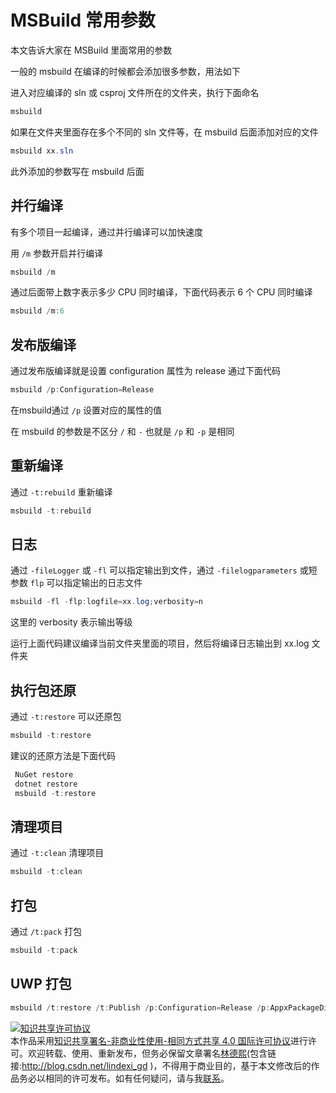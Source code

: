 # MSBuild 常用参数

本文告诉大家在 MSBuild 里面常用的参数

<!--more-->
<!-- CreateTime:2019/12/4 18:56:42 -->


一般的 msbuild 在编译的时候都会添加很多参数，用法如下

进入对应编译的 sln 或 csproj 文件所在的文件夹，执行下面命名

```csharp
msbuild 
```

如果在文件夹里面存在多个不同的 sln 文件等，在 msbuild 后面添加对应的文件

```csharp
msbuild xx.sln
```

此外添加的参数写在 msbuild 后面

## 并行编译

有多个项目一起编译，通过并行编译可以加快速度

用 `/m` 参数开启并行编译

```csharp
msbuild /m
```

通过后面带上数字表示多少 CPU 同时编译，下面代码表示 6 个 CPU 同时编译

```csharp
msbuild /m:6
```

## 发布版编译

通过发布版编译就是设置 configuration 属性为 release 通过下面代码

```csharp
msbuild /p:Configuration=Release
```

在msbuild通过 `/p` 设置对应的属性的值

在 msbuild 的参数是不区分 `/` 和 `-` 也就是 `/p` 和 `-p` 是相同

## 重新编译

通过 `-t:rebuild` 重新编译

```csharp
msbuild -t:rebuild 
```

## 日志

通过 `-fileLogger` 或 `-fl` 可以指定输出到文件，通过 `-filelogparameters` 或短参数 `flp` 可以指定输出的日志文件

```csharp
msbuild -fl -flp:logfile=xx.log;verbosity=n
``` 

这里的 verbosity 表示输出等级

运行上面代码建议编译当前文件夹里面的项目，然后将编译日志输出到 xx.log 文件夹

## 执行包还原

通过 `-t:restore` 可以还原包

```csharp
msbuild -t:restore
```

建议的还原方法是下面代码

```csharp
 NuGet restore
 dotnet restore
 msbuild -t:restore
```

## 清理项目

通过 `-t:clean` 清理项目

```csharp
msbuild -t:clean
```

## 打包

通过 `/t:pack` 打包

```csharp
msbuild -t:pack
```

## UWP 打包

```csharp
msbuild /t:restore /t:Publish /p:Configuration=Release /p:AppxPackageDir="D:\lindexi\AppxPackages\\" /p:AppxBundle=Always /p:UapAppxPackageBuildMode=StoreUpload /p:AppxBundlePlatforms="x86|x64|arm"
```

<a rel="license" href="http://creativecommons.org/licenses/by-nc-sa/4.0/"><img alt="知识共享许可协议" style="border-width:0" src="https://licensebuttons.net/l/by-nc-sa/4.0/88x31.png" /></a><br />本作品采用<a rel="license" href="http://creativecommons.org/licenses/by-nc-sa/4.0/">知识共享署名-非商业性使用-相同方式共享 4.0 国际许可协议</a>进行许可。欢迎转载、使用、重新发布，但务必保留文章署名[林德熙](http://blog.csdn.net/lindexi_gd)(包含链接:http://blog.csdn.net/lindexi_gd )，不得用于商业目的，基于本文修改后的作品务必以相同的许可发布。如有任何疑问，请与我[联系](mailto:lindexi_gd@163.com)。
